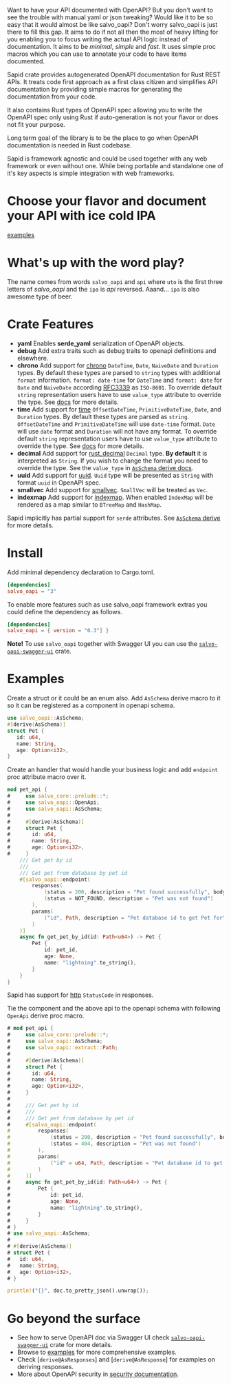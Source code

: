Want to have your API documented with OpenAPI? But you don't want to see the
trouble with manual yaml or json tweaking? Would like it to be so easy that it would almost
be like salvo_oapi? Don't worry salvo_oapi is just there to fill this gap. It aims to do if not all then
the most of heavy lifting for you enabling you to focus writing the actual API logic instead of
documentation. It aims to be *minimal*, *simple* and *fast*. It uses simple proc macros which
you can use to annotate your code to have items documented.

Sapid crate provides autogenerated OpenAPI documentation for Rust REST APIs. It treats
code first approach as a first class citizen and simplifies API documentation by providing
simple macros for generating the documentation from your code.

It also contains Rust types of OpenAPI spec allowing you to write the OpenAPI spec only using
Rust if auto-generation is not your flavor or does not fit your purpose.

Long term goal of the library is to be the place to go when OpenAPI documentation is needed in Rust
codebase.

Sapid is framework agnostic and could be used together with any web framework or even without one. While
being portable and standalone one of it's key aspects is simple integration with web frameworks.

# Choose your flavor and document your API with ice cold IPA

[examples](https://github.com/salvo-rs/salvo_oapi/tree/master/examples)

# What's up with the word play?

The name comes from words `salvo_oapi` and `api` where `uto` is the first three letters of _salvo_oapi_
and the `ipa` is _api_ reversed. Aaand... `ipa` is also awesome type of beer.

# Crate Features

* **yaml** Enables **serde_yaml** serialization of OpenAPI objects.
* **debug** Add extra traits such as debug traits to openapi definitions and elsewhere.
* **chrono** Add support for [chrono](https://crates.io/crates/chrono) `DateTime`, `Date`, `NaiveDate` and `Duration`
  types. By default these types are parsed to `string` types with additional `format` information.
  `format: date-time` for `DateTime` and `format: date` for `Date` and `NaiveDate` according
  [RFC3339](https://xml2rfc.ietf.org/public/rfc/html/rfc3339.html#anchor14) as `ISO-8601`. To
  override default `string` representation users have to use `value_type` attribute to override the type.
  See [docs](https://docs.rs/salvo_oapi/latest/salvo_oapi/derive.AsSchema.html) for more details.
* **time** Add support for [time](https://crates.io/crates/time) `OffsetDateTime`, `PrimitiveDateTime`, `Date`, and `Duration` types.
  By default these types are parsed as `string`. `OffsetDateTime` and `PrimitiveDateTime` will use `date-time` format. `Date` will use
  `date` format and `Duration` will not have any format. To override default `string` representation users have to use `value_type` attribute
  to override the type. See [docs](https://docs.rs/salvo_oapi/latest/salvo_oapi/derive.AsSchema.html) for more details.
* **decimal** Add support for [rust_decimal](https://crates.io/crates/rust_decimal) `Decimal` type. **By default**
  it is interpreted as `String`. If you wish to change the format you need to override the type.
  See the `value_type` in [`AsSchema` derive docs][to_schema_derive].
* **uuid** Add support for [uuid](https://github.com/uuid-rs/uuid). `Uuid` type will be presented as `String` with
  format `uuid` in OpenAPI spec.
* **smallvec** Add support for [smallvec](https://crates.io/crates/smallvec). `SmallVec` will be treated as `Vec`.
* **indexmap** Add support for [indexmap](https://crates.io/crates/indexmap). When enabled `IndexMap` will be rendered as a map similar to
  `BTreeMap` and `HashMap`.

Sapid implicitly has partial support for `serde` attributes. See [`AsSchema` derive][serde] for more details.

# Install

Add minimal dependency declaration to Cargo.toml.
```toml
[dependencies]
salvo_oapi = "3"
```

To enable more features such as use salvo_oapi framework extras you could define the
dependency as follows.
```toml
[dependencies]
salvo_oapi = { version = "0.3"] }
```

**Note!** To use `salvo_oapi` together with Swagger UI you can use the [`salvo-oapi-swagger-ui`][salvo_oapi_swagger] crate.

[salvo_oapi_swagger]: <https://docs.rs/salvo-oapi-swagger-ui/>

# Examples

Create a struct or it could be an enum also. Add `AsSchema` derive macro to it so it can be registered
as a component in openapi schema.
```rust
use salvo_oapi::AsSchema;
#[derive(AsSchema)]
struct Pet {
   id: u64,
   name: String,
   age: Option<i32>,
}
```

Create an handler that would handle your business logic and add `endpoint` proc attribute macro over it.
```rust
mod pet_api {
#     use salvo_core::prelude::*;
#     use salvo_oapi::OpenApi;
#     use salvo_oapi::AsSchema;
#
#     #[derive(AsSchema)]
#     struct Pet {
#       id: u64,
#       name: String,
#       age: Option<i32>,
#     }
    /// Get pet by id
    ///
    /// Get pet from database by pet id
    #[salvo_oapi::endpoint(
        responses(
            (status = 200, description = "Pet found successfully", body = Pet),
            (status = NOT_FOUND, description = "Pet was not found")
        ),
        params(
            ("id", Path, description = "Pet database id to get Pet for"),
        )
    )]
    async fn get_pet_by_id(id: Path<u64>) -> Pet {
        Pet {
            id: pet_id,
            age: None,
            name: "lightning".to_string(),
        }
    }
}
```
Sapid has support for [http](https://crates.io/crates/http) `StatusCode` in responses.

Tie the component and the above api to the openapi schema with following `OpenApi` derive proc macro.
```rust
# mod pet_api {
#     use salvo_core::prelude::*;
#     use salvo_oapi::AsSchema;
#     use salvo_oapi::extract::Path;
#
#     #[derive(AsSchema)]
#     struct Pet {
#       id: u64,
#       name: String,
#       age: Option<i32>,
#     }
#
#     /// Get pet by id
#     ///
#     /// Get pet from database by pet id
#     #[salvo_oapi::endpoint(
#         responses(
#             (status = 200, description = "Pet found successfully", body = Pet),
#             (status = 404, description = "Pet was not found")
#         ),
#         params(
#             ("id" = u64, Path, description = "Pet database id to get Pet for"),
#         )
#     )]
#     async fn get_pet_by_id(id: Path<u64>) -> Pet {
#         Pet {
#             id: pet_id,
#             age: None,
#             name: "lightning".to_string(),
#         }
#     }
# }
# use salvo_oapi::AsSchema;
#
# #[derive(AsSchema)]
# struct Pet {
#   id: u64,
#   name: String,
#   age: Option<i32>,
# }

println!("{}", doc.to_pretty_json().unwrap());
```

# Go beyond the surface

* See how to serve OpenAPI doc via Swagger UI check [`salvo-oapi-swagger-ui`][salvo_oapi_swagger] crate for more details.
* Browse to [examples](https://github.com/juhaku/salvo_oapi/tree/master/examples) for more comprehensive examples.
* Check [`derive@AsResponses`] and [`derive@AsResponse`] for examples on deriving responses.
* More about OpenAPI security in [security documentation][security].

[path]: attr.path.html
[serde]: derive.AsSchema.html#partial-serde-attributes-support

[security]: openapi/security/index.html
[to_schema_derive]: derive.AsSchema.html